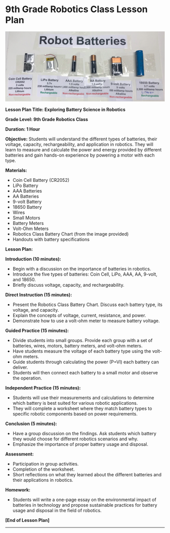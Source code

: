 # 9th Grade Robotics Class Lesson Plan

![Batteries Board](../img/batteries.jpg)

**Lesson Plan Title: Exploring Battery Science in Robotics**

**Grade Level: 9th Grade Robotics Class**

**Duration: 1 Hour**

**Objective:**
Students will understand the different types of batteries, their voltage, capacity, rechargeability, and application in robotics. They will learn to measure and calculate the power and energy provided by different batteries and gain hands-on experience by powering a motor with each type.

**Materials:**
- Coin Cell Battery (CR2052)
- LiPo Battery
- AAA Batteries
- AA Batteries
- 9-volt Battery
- 18650 Battery
- Wires
- Small Motors
- Battery Meters
- Volt-Ohm Meters
- Robotics Class Battery Chart (from the image provided)
- Handouts with battery specifications

**Lesson Plan:**

**Introduction (10 minutes):**
- Begin with a discussion on the importance of batteries in robotics.
- Introduce the five types of batteries: Coin Cell, LiPo, AAA, AA, 9-volt, and 18650.
- Briefly discuss voltage, capacity, and rechargeability.

**Direct Instruction (15 minutes):**
- Present the Robotics Class Battery Chart. Discuss each battery type, its voltage, and capacity.
- Explain the concepts of voltage, current, resistance, and power.
- Demonstrate how to use a volt-ohm meter to measure battery voltage.

**Guided Practice (15 minutes):**
- Divide students into small groups. Provide each group with a set of batteries, wires, motors, battery meters, and volt-ohm meters.
- Have students measure the voltage of each battery type using the volt-ohm meters.
- Guide students through calculating the power (P=VI) each battery can deliver.
- Students will then connect each battery to a small motor and observe the operation.

**Independent Practice (15 minutes):**
- Students will use their measurements and calculations to determine which battery is best suited for various robotic applications.
- They will complete a worksheet where they match battery types to specific robotic components based on power requirements.

**Conclusion (5 minutes):**
- Have a group discussion on the findings. Ask students which battery they would choose for different robotics scenarios and why.
- Emphasize the importance of proper battery usage and disposal.

**Assessment:**
- Participation in group activities.
- Completion of the worksheet.
- Short reflections on what they learned about the different batteries and their applications in robotics.

**Homework:**
- Students will write a one-page essay on the environmental impact of batteries in technology and propose sustainable practices for battery usage and disposal in the field of robotics.

**[End of Lesson Plan]**

---
